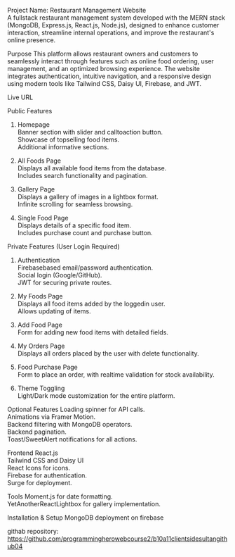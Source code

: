 Project Name: Restaurant Management Website  
A fullstack restaurant management system developed with the MERN stack (MongoDB, Express.js, React.js, Node.js), designed to enhance customer interaction, streamline internal operations, and improve the restaurant's online presence.



Purpose
This platform allows restaurant owners and customers to seamlessly interact through features such as online food ordering, user management, and an optimized browsing experience. The website integrates authentication, intuitive navigation, and a responsive design using modern tools like Tailwind CSS, Daisy UI, Firebase, and JWT.



Live URL


Public Features
1. Homepage  
    Banner section with slider and calltoaction button.  
    Showcase of topselling food items.  
    Additional informative sections.  

2. All Foods Page  
    Displays all available food items from the database.  
    Includes search functionality and pagination.  

3. Gallery Page  
    Displays a gallery of images in a lightbox format.  
    Infinite scrolling for seamless browsing.

4. Single Food Page  
    Displays details of a specific food item.  
    Includes purchase count and purchase button.  



 Private Features (User Login Required)
1. Authentication  
    Firebasebased email/password authentication.  
    Social login (Google/GitHub).  
    JWT for securing private routes.  

2. My Foods Page  
    Displays all food items added by the loggedin user.  
    Allows updating of items.  

3. Add Food Page  
    Form for adding new food items with detailed fields.  

4. My Orders Page  
    Displays all orders placed by the user with delete functionality.  

5. Food Purchase Page  
    Form to place an order, with realtime validation for stock availability.  

6. Theme Toggling  
    Light/Dark mode customization for the entire platform.  



 Optional Features
 Loading spinner for API calls.  
 Animations via Framer Motion.  
 Backend filtering with MongoDB operators.  
 Backend pagination.  
 Toast/SweetAlert notifications for all actions.  




 Frontend
 React.js  
 Tailwind CSS and Daisy UI  
 React Icons for icons.  
 Firebase for authentication.  
 Surge for deployment.  


Tools
Moment.js for date formatting.  
YetAnotherReactLightbox for gallery implementation.  



Installation & Setup
MongoDB deployment on firebase  


githab repository:
https://github.com/programmingherowebcourse2/b10a11clientsidesultangithub04
